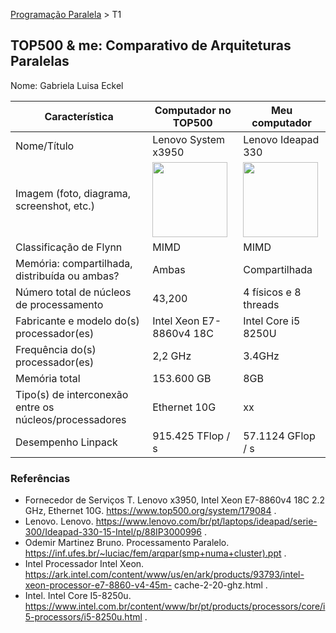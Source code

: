 [Programação Paralela](https://github.com/AndreaInfUFSM/elc139-2018a) > T1

TOP500 & me: Comparativo de Arquiteturas Paralelas
--------------------------------------------------

Nome: Gabriela Luisa Eckel

| Característica                                            | Computador no TOP500  | Meu computador  |
| --------------------------------------------------------- | --------------------- | --------------- |
| Nome/Título                                               |          	Lenovo System x3950             |       Lenovo Ideapad 330          |
| Imagem (foto, diagrama, screenshot, etc.)                 | <img src="https://www.lenovo.com/medias/lenovo-servers-racks-system-x-x3950-x6-main.png?context=bWFzdGVyfGltYWdlc3w4NTE0M3xpbWFnZS9wbmd8aW1hZ2VzL2g0ZS9oODAvOTM2NzEwOTYzMjAzMC5wbmd8NTRmYzFlOTllODE0NzZjYTIzZjE4NzA0ZGUxYWM4OGYxNTg2NGRlNGZiMzIzOTUzNWVhMTZhM2M5ZDdmNDlhZQ" width="120"> |  <img src="https://www.lenovo.com/medias/hero-br-330.png?context=bWFzdGVyfHJvb3R8NjY0MzU5fGltYWdlL3BuZ3xoMzQvaDEzLzk3NzM2ODc0NzIxNTgucG5nfDljYmFiMmZmOWMwYzk2ZTQ1MTZiNTMyYmZkMzEyM2NiNmI3ZjA4ZDAzYzQ3NDU0NjRkOTg5NGU1OTY2NDQzNWU" width="120">|
| Classificação de Flynn                                    |       MIMD                |       MIMD          |
| Memória: compartilhada, distribuída ou ambas?             |           Ambas          |      Compartilhada           |
| Número total de núcleos de processamento                  |            43,200           |            4 físicos e 8 threads     |
| Fabricante e modelo do(s) processador(es)                 |         Intel Xeon E7-8860v4 18C              |     Intel Core i5 8250U            |
| Frequência do(s) processador(es)                          |              2,2 GHz         |        3.4GHz         |
| Memória total                                             |          153.600 GB            |        8GB         |
| Tipo(s) de interconexão entre os núcleos/processadores    |     Ethernet 10G                  |          xx       |
| Desempenho Linpack                                        |        915.425 TFlop / s               |    57.1124 GFlop / s  |

### Referências
- Fornecedor de Serviços T. Lenovo x3950, Intel Xeon E7-8860v4 18C 2.2 GHz, Ethernet 10G. https://www.top500.org/system/179084 .
- Lenovo. Lenovo. https://www.lenovo.com/br/pt/laptops/ideapad/serie-300/Ideapad-330-15-Intel/p/88IP3000996 .
- Odemir Martinez Bruno. Processamento Paralelo. https://inf.ufes.br/~luciac/fem/arqpar(smp+numa+cluster).ppt .
- Intel Processador Intel Xeon. https://ark.intel.com/content/www/us/en/ark/products/93793/intel-xeon-processor-e7-8860-v4-45m-     cache-2-20-ghz.html . 
- Intel. Intel Core I5-8250u. https://www.intel.com.br/content/www/br/pt/products/processors/core/i5-processors/i5-8250u.html .
